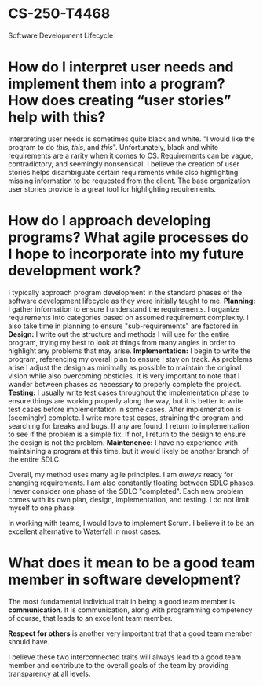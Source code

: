 # CS-250-T4468
Software Development Lifecycle

# How do I interpret user needs and implement them into a program? How does creating “user stories” help with this?
  Interpreting user needs is sometimes quite black and white. "I would like the program to do _this_, _this_, and _this_". Unfortunately, black and white requirements     are a rarity when it comes to CS. Requirements can be vague, contradictory, and seemingly nonsensical. I believe the creation of user stories helps disambiguate         certain requirements while also highlighting missing information to be requested from the client. The base organization user stories provide is a great tool for         highlighting requirements. 
  
# How do I approach developing programs? What agile processes do I hope to incorporate into my future development work?
  I typically approach program development in the standard phases of the software development lifecycle as they were initially taught to me.
  **Planning:** I gather information to ensure I understand the requirements. I organize requirements into categories based on assumed requirement complexity. I also       take time in planning to ensure "sub-requirements" are factored in.
  **Design:** I write out the structure and methods I will use for the entire program, trying my best to look at things from many angles in order to highlight any         problems that may arise.
  **Implementation:** I begin to write the program, referencing my overall plan to ensure I stay on track. As problems arise I adjust the design as minimally as possible   to maintain the original vision while also overcoming obsticles. It is very important to note that I wander between phases as necessary to properly complete the         project.
  **Testing:** I usually write test cases throughout the implementation phase to ensure things are working properly along the way, but it is better to write test cases     before implementation in some cases. After implemenation is (seemingly) complete. I write more test cases, straining the program and searching for breaks and bugs. If   any are found, I return to implementation to see if the problem is a simple fix. If not, I return to the design to ensure the design is not the problem.
  **Maintenence:** I have no experience with maintaining a program at this time, but it would likely be another branch of the entire SDLC.
  
  Overall, my method uses many agile principles. I am _always_ ready for changing requirements. I am also constantly floating between SDLC phases. I never consider one     phase of the SDLC "completed". Each new problem comes with its own plan, design, implementation, and testing. I do not limit myself to one phase.
  
  In working with teams, I would love to implement Scrum. I believe it to be an excellent alternative to Waterfall in most cases. 

# What does it mean to be a good team member in software development?
  The most fundamental individual trait in being a good team member is **communication**. It is communication, along with programming competency of course, that leads to   an excellent team member.
  
  **Respect for others** is another very important trat that a good team member should have.
  
  I believe these two interconnected traits will always lead to a good team member and contribute to the overall goals of the team by providing transparency at all       levels.
